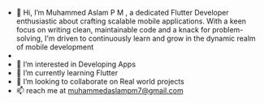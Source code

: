 - 👋 Hi, I’m Muhammed Aslam P M ,
 a dedicated Flutter Developer enthusiastic about crafting scalable mobile applications. With a keen focus on writing clean, maintainable code and a knack for problem-solving, I'm driven to continuously learn and grow in the dynamic realm of mobile development
- 
- 👀 I’m interested in Developing Apps
- 🌱 I’m currently learning Flutter
- 💞️ I’m looking to collaborate on Real world projects
- 📫 reach me at muhammedaslampm7@gmail.com

<!---
muhammed-aslam-pm/muhammed-aslam-pm is a ✨ special ✨ repository because its `README.md` (this file) appears on your GitHub profile.
You can click the Preview link to take a look at your changes.
--->
